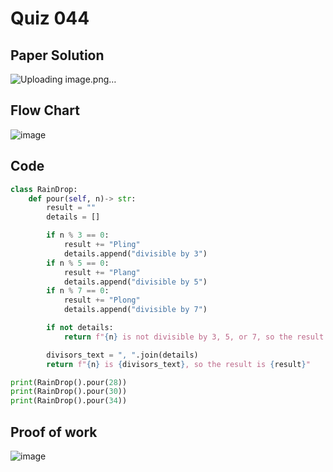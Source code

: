 # Quiz 044

## Paper Solution
![Uploading image.png…]()

## Flow Chart
![image](https://github.com/user-attachments/assets/bc28cfb2-3a3b-4a2f-b699-1b0dd039114a)

## Code
```.py
class RainDrop:
    def pour(self, n)-> str:
        result = ""
        details = []

        if n % 3 == 0:
            result += "Pling"
            details.append("divisible by 3")
        if n % 5 == 0:
            result += "Plang"
            details.append("divisible by 5")
        if n % 7 == 0:
            result += "Plong"
            details.append("divisible by 7")

        if not details:
            return f"{n} is not divisible by 3, 5, or 7, so the result is \"{n}\""

        divisors_text = ", ".join(details)
        return f"{n} is {divisors_text}, so the result is {result}"

print(RainDrop().pour(28))
print(RainDrop().pour(30))
print(RainDrop().pour(34))
```
## Proof of work
![image](https://github.com/user-attachments/assets/0f20b7c6-7c97-4b25-8523-c03c66fb30d9)
